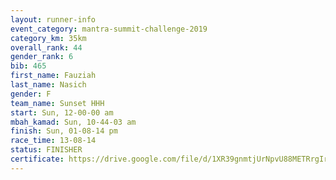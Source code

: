 ```yaml
---
layout: runner-info 
event_category: mantra-summit-challenge-2019 
category_km: 35km 
overall_rank: 44
gender_rank: 6
bib: 465
first_name: Fauziah
last_name: Nasich
gender: F
team_name: Sunset HHH
start: Sun, 12-00-00 am
mbah_kamad: Sun, 10-44-03 am
finish: Sun, 01-08-14 pm
race_time: 13-08-14
status: FINISHER
certificate: https://drive.google.com/file/d/1XR39gnmtjUrNpvU88METRrgIrIoHN8js/view?usp=sharing
---
```

